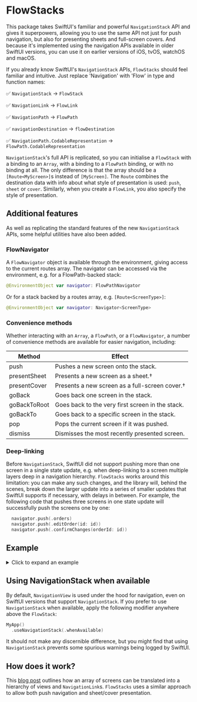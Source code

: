 # FlowStacks

This package takes SwiftUI's familiar and powerful `NavigationStack` API and gives it superpowers, allowing you to use the same API not just for push navigation, but also for presenting sheets and full-screen covers. And because it's implemented using the navigation APIs available in older SwiftUI versions, you can use it on earlier versions of iOS, tvOS, watchOS and macOS.

If you already know SwiftUI's `NavigationStack` APIs, `FlowStacks` should feel familiar and intuitive. Just replace 'Navigation' with 'Flow' in type and function names:
 
✅ `NavigationStack` -> `FlowStack`

✅ `NavigationLink` -> `FlowLink`

✅ `NavigationPath` -> `FlowPath`

✅ `navigationDestination` -> `flowDestination`

✅ `NavigationPath.CodableRepresentation` -> `FlowPath.CodableRepresentation`


`NavigationStack`'s full API is replicated, so you can initialise a `FlowStack` with a binding to an `Array`, with a binding to a `FlowPath` binding, or with no binding at all. The only difference is that the array should be a `[Route<MyScreen>]`s instead of `[MyScreen]`. The `Route` combines the destination data with info about what style of presentation is used: `push`, `sheet` or `cover`. Similarly, when you create a `FlowLink`, you also specify the style of presentation. 

## Additional features

As well as replicating the standard features of the new `NavigationStack` APIs, some helpful utilities have also been added. 

### FlowNavigator

A `FlowNavigator` object is available through the environment, giving access to the current routes array. The navigator can be accessed via the environment, e.g. for a FlowPath-backed stack:

```swift
@EnvironmentObject var navigator: FlowPathNavigator
```

Or for a stack backed by a routes array, e.g. `[Route<ScreenType>]`:

```swift
@EnvironmentObject var navigator: Navigator<ScreenType>
```

### Convenience methods

Whether interacting with an `Array`, a `FlowPath`, or a `FlowNavigator`, a number of convenience methods are available for easier navigation, including:

| Method       | Effect                                            |
|--------------|---------------------------------------------------|
| push         | Pushes a new screen onto the stack.               |
| presentSheet | Presents a new screen as a sheet.†                |
| presentCover | Presents a new screen as a full-screen cover.†    |
| goBack       | Goes back one screen in the stack.                |
| goBackToRoot | Goes back to the very first screen in the stack.  |
| goBackTo     | Goes back to a specific screen in the stack.      |
| pop          | Pops the current screen if it was pushed.         |
| dismiss      | Dismisses the most recently presented screen.     |

### Deep-linking
 
 Before `NavigationStack`, SwiftUI did not support pushing more than one screen in a single state update, e.g. when deep-linking to a screen multiple layers deep in a navigation hierarchy. `FlowStacks` works around this limitation: you can make any such changes, and the library will, behind the scenes, break down the larger update into a series of smaller updates that SwiftUI supports if necessary, with delays in between. For example, the following code that pushes three screens in one state update will successfully push the screens one by one:

```swift
  navigator.push(.orders)
  navigator.push(.editOrder(id: id))
  navigator.push(.confirmChanges(orderId: id))
```

## Example

<details>
  <summary>Click to expand an example</summary>

```swift
import FlowStacks
import SwiftUI

struct ContentView: View {
  @State var path = FlowPath()

  var body: some View {
    FlowStack($path) {
      HomeView()
        .flowDestination(for: NumberList.self, destination: { numberList in
          NumberListView(numberList: numberList)
        })
        .flowDestination(for: Int.self, destination: { number in
          NumberView(number: number)
        })
        .flowDestination(for: EmojiVisualisation.self, destination: { visualisation in
          EmojiView(visualisation: visualisation)
        })
    }
  }
}

struct HomeView: View {
  var body: some View {
    FlowLink(value: NumberList(range: 0 ..< 100), style: .push, label: { Text("Pick a number") })
      .navigationTitle("Home")
  }
}

struct NumberList: Hashable {
  let range: Range<Int>
}

struct NumberListView: View {
  let numberList: NumberList
  var body: some View {
    List {
      ForEach(numberList.range, id: \.self) { number in
        FlowLink("\(number)", value: number)
      }
    }.navigationTitle("List")
  }
}

struct NumberView: View {
  @EnvironmentObject var navigator: FlowPathNavigator
  let number: Int

  var body: some View {
    VStack(spacing: 8) {
      Text("\(number)")
      FlowLink(
        value: number + 1,
        style: .push,
        label: { Text("Show next number") }
      )
      FlowLink(
        value: EmojiVisualisation(emoji: "🐑", count: number),
        style: .sheet,
        label: { Text("Visualise with sheep") }
      )
      Button("Go back to root") {
        navigator.goBackToRoot()
      }
    }.navigationTitle("\(number)")
  }
}

struct EmojiVisualisation: Hashable {
  let emoji: String
  let count: Int
  
  var text: String {
    Array(repeating: emoji, count: count).joined()
  }
}

struct EmojiView: View {
  let visualisation: EmojiVisualisation

  var body: some View {
    Text(visualisation.text)
      .navigationTitle("Visualise \(visualisation.count)")
  }
}
```

</details>

## Using NavigationStack when available

By default, `NavigationView` is used under the hood for navigation, even on SwiftUI versions that support `NavigationStack`. If you prefer to use `NavigationStack` when available, apply the following modifier anywhere above the `FlowStack`:

```swift
MyApp()
  .useNavigationStack(.whenAvailable)
```

It should not make any discernible difference, but you might find that using `NavigationStack` prevents some spurious warnings being logged by SwiftUI. 

## How does it work? 

This [blog post](https://johnpatrickmorgan.github.io/2021/07/03/NStack/) outlines how an array of screens can be translated into a hierarchy of views and `NavigationLink`s. `FlowStacks` uses a similar approach to allow both push navigation and sheet/cover presentation.
